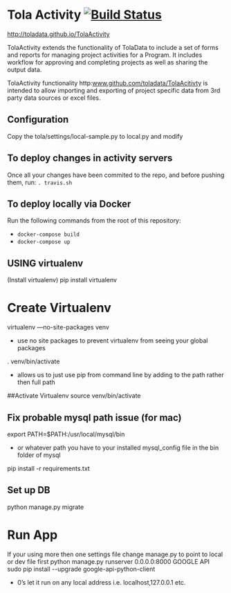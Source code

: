 Tola Activity [![Build Status](https://travis-ci.org/toladata/TolaActivity.svg?branch=master)](https://travis-ci.org/toladata/TolaActivity)
====
http://toladata.github.io/TolaActivity

TolaActivity extends the functionality of TolaData to include a set of forms and
reports for managing project activities for a Program.  It includes workflow for approving
and completing projects as well as sharing the output data.

TolaActivity functionality http:www.github.com/toladata/TolaAcitivty is intended to allow importing
and exporting of project specific data from 3rd party data sources or excel
files.

## Configuration
Copy the tola/settings/local-sample.py to local.py and modify 

## To deploy changes in activity servers
Once all your changes have been commited to the repo, and before pushing them, run: 
`. travis.sh`

## To deploy locally via Docker
Run the following commands from the root of this repository:
  - `docker-compose build`
  - `docker-compose up`

## USING virtualenv
(Install virtualenv)
pip install virtualenv

# Create Virtualenv
virtualenv —no-site-packages venv
* use no site packages to prevent virtualenv from seeing your global packages

. venv/bin/activate
* allows us to just use pip from command line by adding to the path rather then full path

##Activate Virtualenv
source venv/bin/activate

## Fix probable mysql path issue (for mac)
export PATH=$PATH:/usr/local/mysql/bin
* or whatever path you have to your installed mysql_config file in the bin folder of mysql

pip install -r requirements.txt

## Set up DB
python manage.py migrate

# Run App
If your using more then one settings file change manage.py to point to local or dev file first
python manage.py runserver 0.0.0.0:8000
GOOGLE API
sudo pip install --upgrade google-api-python-client
* 0’s let it run on any local address i.e. localhost,127.0.0.1 etc.
